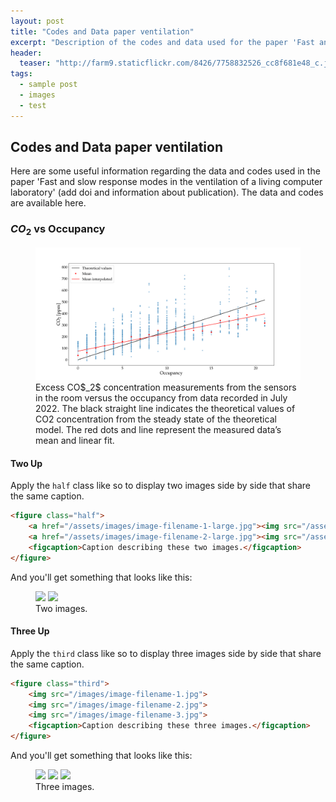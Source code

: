 ```yaml
---
layout: post
title: "Codes and Data paper ventilation"
excerpt: "Description of the codes and data used for the paper 'Fast and slow response modes in the ventilation of a living computer laboratory'. "
header:
  teaser: "http://farm9.staticflickr.com/8426/7758832526_cc8f681e48_c.jpg"
tags: 
  - sample post
  - images
  - test
---
```


## Codes and Data paper ventilation
Here are some useful information regarding the data and codes used in the paper 'Fast and slow response modes in the ventilation of a living computer laboratory' (add doi and information about publication). The data and codes are available here.

### $CO_2$ vs Occupancy


<figure>
	<a href="/assets/images/scatter_CO2_occupancy.pdf"><img src="/assets/images/scatter_CO2_occupancy.pdf"></a>
	<figcaption>Excess CO$_2$ concentration measurements from the sensors in the room versus the occupancy from data recorded in July 2022. The black straight line indicates the theoretical values of CO2 concentration from the steady state of the theoretical model. The red dots and line represent the measured data’s mean and linear fit.</figcaption>
</figure>


#### Two Up

Apply the `half` class like so to display two images side by side that share the same caption.

```html
<figure class="half">
    <a href="/assets/images/image-filename-1-large.jpg"><img src="/assets/images/image-filename-1.jpg"></a>
    <a href="/assets/images/image-filename-2-large.jpg"><img src="/assets/images/image-filename-2.jpg"></a>
    <figcaption>Caption describing these two images.</figcaption>
</figure>
```

And you'll get something that looks like this:

<figure class="half">
	<a href="http://placehold.it/1200x600.JPG"><img src="http://placehold.it/600x300.jpg"></a>
	<a href="http://placehold.it/1200x600.jpeg"><img src="http://placehold.it/600x300.jpg"></a>
	<figcaption>Two images.</figcaption>
</figure>

#### Three Up

Apply the `third` class like so to display three images side by side that share the same caption.

```html
<figure class="third">
	<img src="/images/image-filename-1.jpg">
	<img src="/images/image-filename-2.jpg">
	<img src="/images/image-filename-3.jpg">
	<figcaption>Caption describing these three images.</figcaption>
</figure>
```

And you'll get something that looks like this:

<figure class="third">
	<img src="http://placehold.it/600x300.jpg">
	<img src="http://placehold.it/600x300.jpg">
	<img src="http://placehold.it/600x300.jpg">
	<figcaption>Three images.</figcaption>
</figure>
